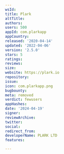 ```yaml
---
wsId: 
title: Plark
altTitle: 
authors: 
users: 500
appId: com.plarkapp
appCountry: 
released: '2020-04-14'
updated: '2022-04-06'
version: '2.5.0'
stars: 5
ratings: 
reviews: 
size: 
website: https://plark.io
repository: 
issue: 
icon: com.plarkapp.png
bugbounty: 
meta: removed
verdict: fewusers
appHashes: 
date: '2024-04-19'
signer: 
reviewArchive: 
twitter: 
social: 
redirect_from: 
developerName: PLARK LTD
features: 

---
```


